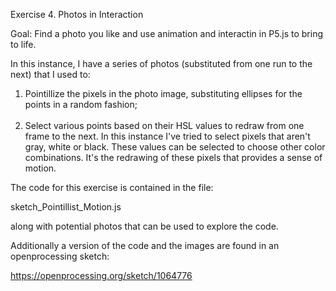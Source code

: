 Exercise 4. Photos in Interaction

Goal: Find a photo you like and use animation and interactin in P5.js to bring to life.

In this instance, I have a series of photos (substituted from one run to the next) that I used to:

<ol>
<li> Pointillize the pixels in the photo image, substituting ellipses for the points in a random fashion;</li><br>
<li> Select various points based on their HSL values to redraw from one frame to the next. In this instance I've tried to select pixels that aren't  gray, white or black. These values can be selected to choose other color combinations. It's the redrawing of these pixels that provides a sense of motion.</li>
</ol>

The code for this exercise is contained in the file:

  sketch_Pointillist_Motion.js 

along with potential photos that can be used to explore the code.  

Additionally a version of the code and the images are found in an openprocessing sketch:

  https://openprocessing.org/sketch/1064776
